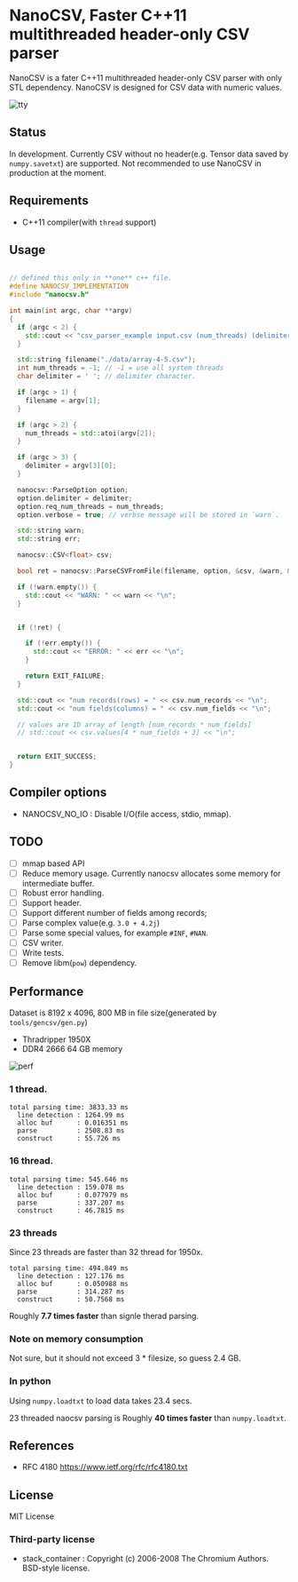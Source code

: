 # NanoCSV, Faster C++11 multithreaded header-only CSV parser

NanoCSV is a fater C++11 multithreaded header-only CSV parser with only STL dependency.
NanoCSV is designed for CSV data with numeric values.

![tty](img/tty.gif)


## Status

In development.
Currently CSV without no header(e.g. Tensor data saved by `numpy.savetxt`) are supported.
Not recommended to use NanoCSV in production at the moment.

## Requirements

* C++11 compiler(with `thread` support)

## Usage

```c++

// defined this only in **one** c++ file.
#define NANOCSV_IMPLEMENTATION
#include "nanocsv.h"

int main(int argc, char **argv)
{
  if (argc < 2) {
    std::cout << "csv_parser_example input.csv (num_threads) (delimiter)\n";
  }

  std::string filename("./data/array-4-5.csv");
  int num_threads = -1; // -1 = use all system threads
  char delimiter = ' '; // delimiter character.

  if (argc > 1) {
    filename = argv[1];
  }

  if (argc > 2) {
    num_threads = std::atoi(argv[2]);
  }

  if (argc > 3) {
    delimiter = argv[3][0];
  }

  nanocsv::ParseOption option;
  option.delimiter = delimiter;
  option.req_num_threads = num_threads;
  option.verbose = true; // verbse message will be stored in `warn`.

  std::string warn;
  std::string err;

  nanocsv::CSV<float> csv;

  bool ret = nanocsv::ParseCSVFromFile(filename, option, &csv, &warn, &err);

  if (!warn.empty()) {
    std::cout << "WARN: " << warn << "\n";
  }


  if (!ret) {

    if (!err.empty()) {
      std::cout << "ERROR: " << err << "\n";
    }

    return EXIT_FAILURE;
  }

  std::cout << "num records(rows) = " << csv.num_records << "\n";
  std::cout << "num fields(columns) = " << csv.num_fields << "\n";

  // values are 1D array of length [num_records * num_fields]
  // std::cout << csv.values[4 * num_fields + 3] << "\n";


  return EXIT_SUCCESS;
}
```

## Compiler options

* NANOCSV_NO_IO : Disable I/O(file access, stdio, mmap).


## TODO

* [ ] mmap based API
* [ ] Reduce memory usage. Currently nanocsv allocates some memory for intermediate buffer.
* [ ] Robust error handling.
* [ ] Support header.
* [ ] Support different number of fields among records;
* [ ] Parse complex value(e.g. `3.0 + 4.2j`)
* [ ] Parse some special values, for example `#INF`, `#NAN`.
* [ ] CSV writer.
* [ ] Write tests.
* [ ] Remove libm(`pow`) dependency.

## Performance

Dataset is 8192 x 4096, 800 MB in file size(generated by `tools/gencsv/gen.py`)

* Thradripper 1950X
* DDR4 2666 64 GB memory

![perf](img/perf-chart.png)

### 1 thread.

```
total parsing time: 3833.33 ms
  line detection : 1264.99 ms
  alloc buf      : 0.016351 ms
  parse          : 2508.83 ms
  construct      : 55.726 ms
```

### 16 thread.

```
total parsing time: 545.646 ms
  line detection : 159.078 ms
  alloc buf      : 0.077979 ms
  parse          : 337.207 ms
  construct      : 46.7815 ms
```


### 23 threads

Since 23 threads are faster than 32 thread for 1950x.

```
total parsing time: 494.849 ms
  line detection : 127.176 ms
  alloc buf      : 0.050988 ms
  parse          : 314.287 ms
  construct      : 50.7568 ms
```

Roughly **7.7 times faster** than signle therad parsing.

### Note on memory consumption

Not sure, but it should not exceed 3 * filesize, so guess 2.4 GB.

### In python

Using `numpy.loadtxt` to load data takes 23.4 secs.

23 threaded naocsv parsing is Roughly **40 times faster** than `numpy.loadtxt`.

## References

* RFC 4180 https://www.ietf.org/rfc/rfc4180.txt

## License

MIT License

### Third-party license

* stack_container : Copyright (c) 2006-2008 The Chromium Authors. BSD-style license.

